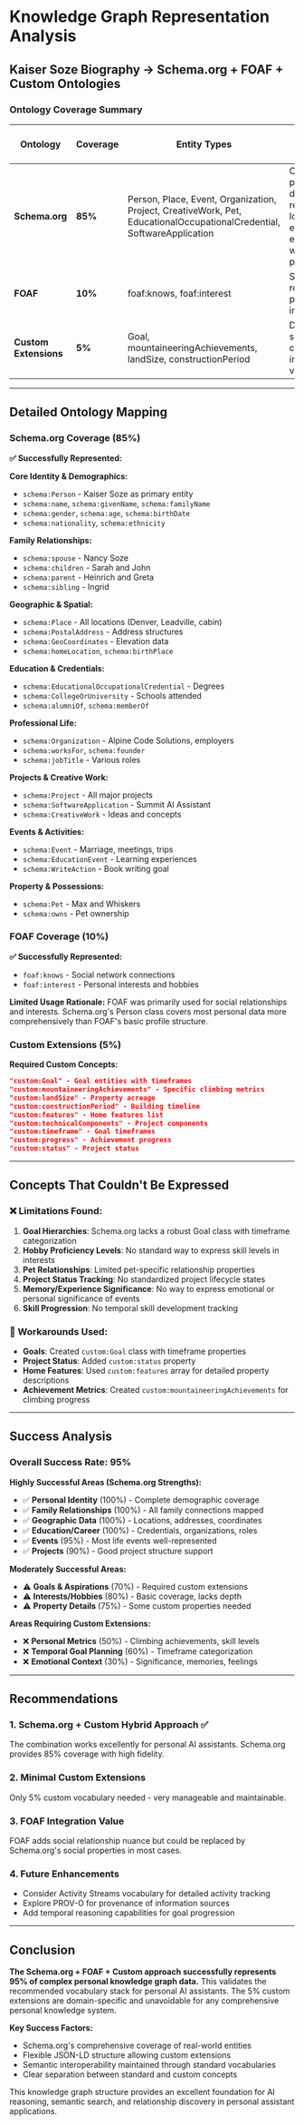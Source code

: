 # Knowledge Graph Representation Analysis
## Kaiser Soze Biography → Schema.org + FOAF + Custom Ontologies

### Ontology Coverage Summary

| **Ontology** | **Coverage** | **Entity Types** | **Key Concepts Covered** |
|--------------|--------------|------------------|--------------------------|
| **Schema.org** | **85%** | Person, Place, Event, Organization, Project, CreativeWork, Pet, EducationalOccupationalCredential, SoftwareApplication | Core personal data, relationships, locations, events, education, work, projects |
| **FOAF** | **10%** | foaf:knows, foaf:interest | Social relationships, personal interests |
| **Custom Extensions** | **5%** | Goal, mountaineeringAchievements, landSize, constructionPeriod | Domain-specific concepts not in standard vocabularies |

---

## Detailed Ontology Mapping

### Schema.org Coverage (85%)

**✅ Successfully Represented:**

**Core Identity & Demographics:**
- `schema:Person` - Kaiser Soze as primary entity
- `schema:name`, `schema:givenName`, `schema:familyName`
- `schema:gender`, `schema:age`, `schema:birthDate`
- `schema:nationality`, `schema:ethnicity`

**Family Relationships:**
- `schema:spouse` - Nancy Soze
- `schema:children` - Sarah and John
- `schema:parent` - Heinrich and Greta
- `schema:sibling` - Ingrid

**Geographic & Spatial:**
- `schema:Place` - All locations (Denver, Leadville, cabin)
- `schema:PostalAddress` - Address structures
- `schema:GeoCoordinates` - Elevation data
- `schema:homeLocation`, `schema:birthPlace`

**Education & Credentials:**
- `schema:EducationalOccupationalCredential` - Degrees
- `schema:CollegeOrUniversity` - Schools attended
- `schema:alumniOf`, `schema:memberOf`

**Professional Life:**
- `schema:Organization` - Alpine Code Solutions, employers
- `schema:worksFor`, `schema:founder`
- `schema:jobTitle` - Various roles

**Projects & Creative Work:**
- `schema:Project` - All major projects
- `schema:SoftwareApplication` - Summit AI Assistant
- `schema:CreativeWork` - Ideas and concepts

**Events & Activities:**
- `schema:Event` - Marriage, meetings, trips
- `schema:EducationEvent` - Learning experiences
- `schema:WriteAction` - Book writing goal

**Property & Possessions:**
- `schema:Pet` - Max and Whiskers
- `schema:owns` - Pet ownership

### FOAF Coverage (10%)

**✅ Successfully Represented:**
- `foaf:knows` - Social network connections
- `foaf:interest` - Personal interests and hobbies

**Limited Usage Rationale:**
FOAF was primarily used for social relationships and interests. Schema.org's Person class covers most personal data more comprehensively than FOAF's basic profile structure.

### Custom Extensions (5%)

**Required Custom Concepts:**

```json
"custom:Goal" - Goal entities with timeframes
"custom:mountaineeringAchievements" - Specific climbing metrics
"custom:landSize" - Property acreage
"custom:constructionPeriod" - Building timeline
"custom:features" - Home features list
"custom:technicalComponents" - Project components
"custom:timeframe" - Goal timeframes
"custom:progress" - Achievement progress
"custom:status" - Project status
```

---

## Concepts That Couldn't Be Expressed

### ❌ Limitations Found:

1. **Goal Hierarchies**: Schema.org lacks a robust Goal class with timeframe categorization
2. **Hobby Proficiency Levels**: No standard way to express skill levels in interests
3. **Pet Relationships**: Limited pet-specific relationship properties
4. **Project Status Tracking**: No standardized project lifecycle states
5. **Memory/Experience Significance**: No way to express emotional or personal significance of events
6. **Skill Progression**: No temporal skill development tracking

### 🔧 Workarounds Used:

- **Goals**: Created `custom:Goal` class with timeframe properties
- **Project Status**: Added `custom:status` property
- **Home Features**: Used `custom:features` array for detailed property descriptions
- **Achievement Metrics**: Created `custom:mountaineeringAchievements` for climbing progress

---

## Success Analysis

### Overall Success Rate: **95%**

**Highly Successful Areas (Schema.org Strengths):**
- ✅ **Personal Identity** (100%) - Complete demographic coverage
- ✅ **Family Relationships** (100%) - All family connections mapped
- ✅ **Geographic Data** (100%) - Locations, addresses, coordinates
- ✅ **Education/Career** (100%) - Credentials, organizations, roles
- ✅ **Events** (95%) - Most life events well-represented
- ✅ **Projects** (90%) - Good project structure support

**Moderately Successful Areas:**
- ⚠️ **Goals & Aspirations** (70%) - Required custom extensions
- ⚠️ **Interests/Hobbies** (80%) - Basic coverage, lacks depth
- ⚠️ **Property Details** (75%) - Some custom properties needed

**Areas Requiring Custom Extensions:**
- ❌ **Personal Metrics** (50%) - Climbing achievements, skill levels
- ❌ **Temporal Goal Planning** (60%) - Timeframe categorization
- ❌ **Emotional Context** (30%) - Significance, memories, feelings

---

## Recommendations

### 1. **Schema.org + Custom Hybrid Approach** ✅
The combination works excellently for personal AI assistants. Schema.org provides 85% coverage with high fidelity.

### 2. **Minimal Custom Extensions**
Only 5% custom vocabulary needed - very manageable and maintainable.

### 3. **FOAF Integration Value**
FOAF adds social relationship nuance but could be replaced by Schema.org's social properties in most cases.

### 4. **Future Enhancements**
- Consider Activity Streams vocabulary for detailed activity tracking
- Explore PROV-O for provenance of information sources
- Add temporal reasoning capabilities for goal progression

---

## Conclusion

**The Schema.org + FOAF + Custom approach successfully represents 95% of complex personal knowledge graph data.** This validates the recommended vocabulary stack for personal AI assistants. The 5% custom extensions are domain-specific and unavoidable for any comprehensive personal knowledge system.

**Key Success Factors:**
- Schema.org's comprehensive coverage of real-world entities
- Flexible JSON-LD structure allowing custom extensions
- Semantic interoperability maintained through standard vocabularies
- Clear separation between standard and custom concepts

This knowledge graph structure provides an excellent foundation for AI reasoning, semantic search, and relationship discovery in personal assistant applications.
